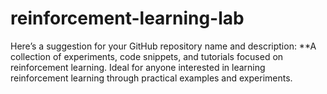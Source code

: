 # reinforcement-learning-lab
Here’s a suggestion for your GitHub repository name and description:  **A collection of experiments, code snippets, and tutorials focused on reinforcement learning. Ideal for anyone interested in learning reinforcement learning through practical examples and experiments.
